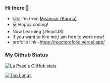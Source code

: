 ### Hi there 👋

- 🇲🇲 I'm from [Myanmar (Burma)][country].
- 💻 Happy coding!
- Now Learning (.ReactJS)
- If you want to hire me,I am free to work now!
- profolio link -https://reactprofolio.vercel.app/
### My Github Status

<!-- https://github.com/anuraghazra/github-readme-stats -->

[![La Pyae's GitHub stats](https://github-readme-stats.vercel.app/api?username=lpmk-lab&theme=blueberry&show_icons=true&locale=en)](https://github.com/lpmk-lab)

[![Top Langs](https://github-readme-stats.vercel.app/api/top-langs/?username=lpmk-lab&layout=compact&theme=blueberry)](https://github.com/lpmk-lab)

[country]: https://en.wikipedia.org/wiki/Myanmar

